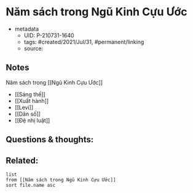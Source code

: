 ---
---

# Năm sách trong Ngũ Kinh Cựu Ước

- metadata
	- UID: P-210731-1640
	- tags: #created/2021/Jul/31, #permanent/linking
	- source: 

## Notes
Năm sách trong [[Ngũ Kinh Cựu Ước]]
- [[Sáng thế]]
- [[Xuất hành]]
- [[Levi]]
- [[Dân số]]
- [[Đệ nhị luật]]

## Questions & thoughts:

## Related:
```dataview
list
from [[Năm sách trong Ngũ Kinh Cựu Ước]]
sort file.name asc
```
